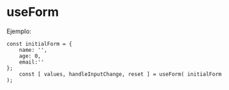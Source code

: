 # useForm

Ejemplo:

```
const initialForm = {
    name: '',
    age: 0,
    email:''
};
    const [ values, handleInputChange, reset ] = useForm( initialForm );
```
